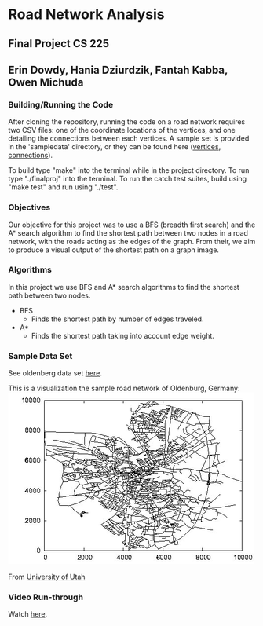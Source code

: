 # Road Network Analysis
## Final Project CS 225
## Erin Dowdy, Hania Dziurdzik, Fantah Kabba, Owen Michuda

### Building/Running the Code

After cloning the repository, running the code on a road network requires two CSV files: one of the coordinate locations of the vertices, and one detailing the connections between each vertices. A sample set is provided in the 'sampledata' directory, or they can be found here ([vertices](https://www.cs.utah.edu/~lifeifei/research/tpq/OL.cnode), [connections](https://www.cs.utah.edu/~lifeifei/research/tpq/OL.cedge)). 

To build type "make" into the terminal while in the project directory. To run type "./finalproj" into the terminal. To run the catch test suites, build using "make test" and run using "./test".

### Objectives

Our objective for this project was to use a BFS (breadth first search) and the A* search algorithm to find the shortest path between two nodes in a road network, with the roads acting as the edges of the graph. From their, we aim to produce a visual output of the shortest path on a graph image.

### Algorithms

In this project we use BFS and A* search algorithms to find the shortest path between two nodes.
- BFS
  - Finds the shortest path by number of edges traveled.
- A*
  - Finds the shortest path taking into account edge weight.

### Sample Data Set

See oldenberg data set [here](https://www.cs.utah.edu/~lifeifei/SpatialDataset.htm).

This is a visualization the sample road network of Oldenburg, Germany:
![network visual](sampledata/roadnetworkvis.jpg)

From [University of Utah](https://www.cs.utah.edu/~lifeifei/SpatialDataset.htm)

### Video Run-through

Watch [here](https://www.youtube.com/watch?v=ZoG5jJ3E8rg).
